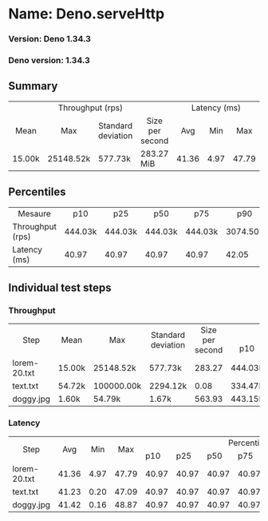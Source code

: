 # Name: Deno.serveHttp 
  
  ### Version: Deno 1.34.3
  ### Deno version: 1.34.3

## Summary
<table>
<tr>
    <td align="center" colspan="4">Throughput (rps)</td>
    <td align="center" colspan="3">Latency (ms)</td>
</tr>
<tr>
    <td align="center">Mean</td>
    <td align="center">Max</td>
    <td align="center">Standard deviation</td>
    <td align="center">Size per second</td>
    <td align="center">Avg</td>
    <td align="center">Min</td>
    <td align="center">Max</td>
</tr>
<tr>
    <td>15.00k</td>
    <td>25148.52k</td>
    <td>577.73k</td>
    <td>283.27 MiB</td>
    <td>41.36</td>
    <td>4.97</td>
    <td>47.79</td>
</tr>
</table>

## Percentiles

<table>
<tr>
  <td align="center">Mesaure</td>
  <td align="center">p10</td>
  <td align="center">p25</td>
  <td align="center">p50</td>
  <td align="center">p75</td>
  <td align="center">p90</td>
  <td align="center">p95</td>
  <td align="center">p99</td>
</tr>
<tr>
  <td>Throughput (rps)</td>
  <td>444.03k</td>
  <td>444.03k</td>
  <td>444.03k</td>
  <td>444.03k</td>
  <td>3074.50k</td>
  <td>3675.70k</td>
  <td>6340.47k</td>
</tr>
<tr>
  <td>Latency (ms)</td>
  <td>40.97</td>
  <td>40.97</td>
  <td>40.97</td>
  <td>40.97</td>
  <td>42.05</td>
  <td>42.53</td>
  <td>44.96</td>
</tr>
</table>

## Individual test steps

### Throughput

<table>
<tr>
  <td align="center" rowspan="2">Step</td>
  <td align="center" rowspan="2">Mean</td>
  <td align="center" rowspan="2">Max</td>
  <td align="center" rowspan="2">Standard deviation</td>
  <td align="center" rowspan="2">Size per second</td>
  <td align="center" colspan="7">Percentiles</td>
</tr>
<tr>
  <!-- still Step -->
  <!-- still Mean -->
  <!-- still Max -->
  <!-- still Standard deviation -->
  <!-- still Size per second -->
  <td align="center">p10</td>
  <td align="center">p25</td>
  <td align="center">p50</td>
  <td align="center">p75</td>
  <td align="center">p90</td>
  <td align="center">p95</td>
  <td align="center">p99</td>
</tr>
<tr>
  <td>lorem-20.txt</td>
  <td>15.00k</td>
  <td>25148.52k</td>
  <td>577.73k</td>
  <td>283.27</td>
  <td>444.03k</td>
  <td>444.03k</td>
  <td>444.03k</td>
  <td>444.03k</td>
  <td>3074.50k</td>
  <td>3675.70k</td>
  <td>6340.47k</td>
</tr><tr>
  <td>text.txt</td>
  <td>54.72k</td>
  <td>100000.00k</td>
  <td>2294.12k</td>
  <td>0.08</td>
  <td>334.47k</td>
  <td>334.47k</td>
  <td>334.47k</td>
  <td>334.47k</td>
  <td>3673.26k</td>
  <td>4500.94k</td>
  <td>10416.66k</td>
</tr><tr>
  <td>doggy.jpg</td>
  <td>1.60k</td>
  <td>54.79k</td>
  <td>1.67k</td>
  <td>563.93</td>
  <td>443.15k</td>
  <td>443.15k</td>
  <td>443.15k</td>
  <td>443.15k</td>
  <td>2957.89k</td>
  <td>3500.81k</td>
  <td>5203.53k</td>
</tr></table>

### Latency

<table>
<tr>
  <td align="center" rowspan="2">Step</td>
  <td align="center" rowspan="2">Avg</td>
  <td align="center" rowspan="2">Min</td>
  <td align="center" rowspan="2">Max</td>
  <td align="center" colspan="7">Percentiles</td>
</tr>
<tr>
  <!-- still Avg -->
  <!-- still Min -->
  <!-- still Max -->
  <td>p10</td>
  <td>p25</td>
  <td>p50</td>
  <td>p75</td>
  <td>p90</td>
  <td>p95</td>
  <td>p99</td>
</tr>
<tr>
  <td>lorem-20.txt</td>
  <td>41.36</td>
  <td>4.97</td>
  <td>47.79</td>
  <td>40.97</td>
  <td>40.97</td>
  <td>40.97</td>
  <td>40.97</td>
  <td>42.05</td>
  <td>42.53</td>
  <td>44.96</td>
</tr><tr>
  <td>text.txt</td>
  <td>41.23</td>
  <td>0.20</td>
  <td>47.09</td>
  <td>40.97</td>
  <td>40.97</td>
  <td>40.97</td>
  <td>40.97</td>
  <td>42.01</td>
  <td>42.04</td>
  <td>42.99</td>
</tr><tr>
  <td>doggy.jpg</td>
  <td>41.42</td>
  <td>0.16</td>
  <td>48.87</td>
  <td>40.97</td>
  <td>40.97</td>
  <td>40.97</td>
  <td>40.97</td>
  <td>42.09</td>
  <td>43.03</td>
  <td>46.93</td>
</tr></table>